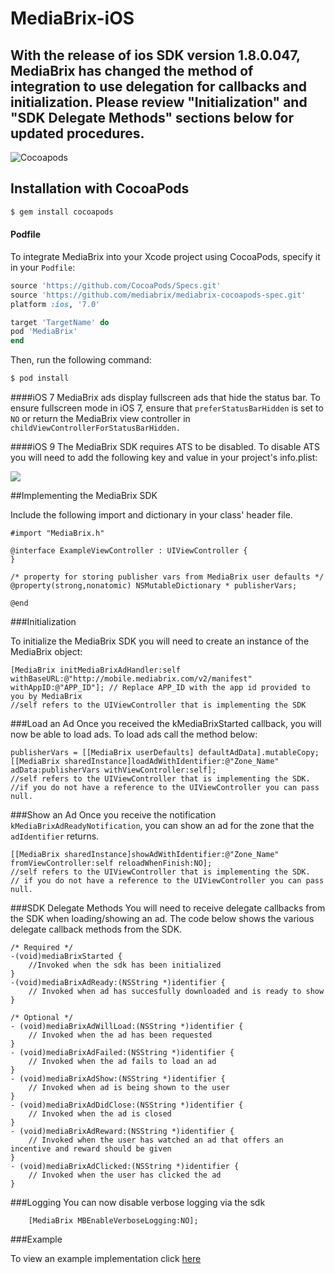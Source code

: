 # MediaBrix-iOS
## With the release of ios SDK version 1.8.0.047, MediaBrix has changed the method of integration to use delegation for callbacks and initialization. Please review "Initialization" and "SDK Delegate Methods" sections below for updated procedures.

![Cocoapods](https://img.shields.io/badge/pod-1.8.0.047-blue.svg)

## Installation with CocoaPods

```bash
$ gem install cocoapods
```

#### Podfile

To integrate MediaBrix into your Xcode project using CocoaPods, specify it in your `Podfile`:

```ruby
source 'https://github.com/CocoaPods/Specs.git'
source 'https://github.com/mediabrix/mediabrix-cocoapods-spec.git'
platform :ios, '7.0'

target 'TargetName' do
pod 'MediaBrix'
end
```

Then, run the following command:

```bash
$ pod install
```

####iOS 7
MediaBrix ads display fullscreen ads that hide the status bar. To ensure fullscreen mode in iOS 7, ensure that `preferStatusBarHidden` is set to `NO` or return the MediaBrix view controller in `childViewControllerForStatusBarHidden.`

####iOS 9 
The MediaBrix SDK requires ATS to be disabled. To disable ATS you will need to add the following key and value in your project's info.plist:

![](http://knowledge.mediabrix.com/userfiles/803/1179/ckfinder/images/ATS.PNG?dc=201509302214-16)



##Implementing the MediaBrix SDK

Include the following import and dictionary in your class' header file. 
```
#import "MediaBrix.h"
 
@interface ExampleViewController : UIViewController {
}
 
/* property for storing publisher vars from MediaBrix user defaults */
@property(strong,nonatomic) NSMutableDictionary * publisherVars;
 
@end
```

###Initialization

To initialize the MediaBrix SDK you will need to create an instance of the MediaBrix object:
```
[MediaBrix initMediaBrixAdHandler:self withBaseURL:@"http://mobile.mediabrix.com/v2/manifest" withAppID:@"APP_ID"]; // Replace APP_ID with the app id provided to you by MediaBrix 
//self refers to the UIViewController that is implementing the SDK
``` 

###Load an Ad
Once you received the kMediaBrixStarted callback, you will now be able to load ads. To load ads call the method below: 
``` 
publisherVars = [[MediaBrix userDefaults] defaultAdData].mutableCopy;
[[MediaBrix sharedInstance]loadAdWithIdentifier:@"Zone_Name" adData:publisherVars withViewController:self];
//self refers to the UIViewController that is implementing the SDK.
//if you do not have a reference to the UIViewController you can pass null.
``` 

###Show an Ad
Once you receive the notification `kMediaBrixAdReadyNotification`, you can show an ad for the zone that the `adIdentifier` returns.
````
[[MediaBrix sharedInstance]showAdWithIdentifier:@"Zone_Name" fromViewController:self reloadWhenFinish:NO];
//self refers to the UIViewController that is implementing the SDK.
// if you do not have a reference to the UIViewController you can pass null.
````

###SDK Delegate Methods
You will need to receive delegate callbacks from the SDK when loading/showing an ad. The code below shows the various delegate callback methods from the SDK. 
``` 
/* Required */
-(void)mediaBrixStarted {
    //Invoked when the sdk has been initialized
}
-(void)mediaBrixAdReady:(NSString *)identifier {
    // Invoked when ad has succesfully downloaded and is ready to show
}

/* Optional */
- (void)mediaBrixAdWillLoad:(NSString *)identifier {
    // Invoked when the ad has been requested 
}
- (void)mediaBrixAdFailed:(NSString *)identifier {
    // Invoked when the ad fails to load an ad
}
- (void)mediaBrixAdShow:(NSString *)identifier {
    // Invoked when ad is being shown to the user
}
- (void)mediaBrixAdDidClose:(NSString *)identifier {
    // Invoked when the ad is closed
}
- (void)mediaBrixAdReward:(NSString *)identifier {
    // Invoked when the user has watched an ad that offers an incentive and reward should be given
}
- (void)mediaBrixAdClicked:(NSString *)identifier {
    // Invoked when the user has clicked the ad
}   
```
###Logging
You can now disable verbose logging via the sdk
```
    [MediaBrix MBEnableVerboseLogging:NO];
```

###Example

To view an example implementation click [here](https://github.com/mediabrix/mediabrix-ios-sdk/blob/master/Sample%20Project%20Obj%20C/Sample%20Project/ViewController.m)
